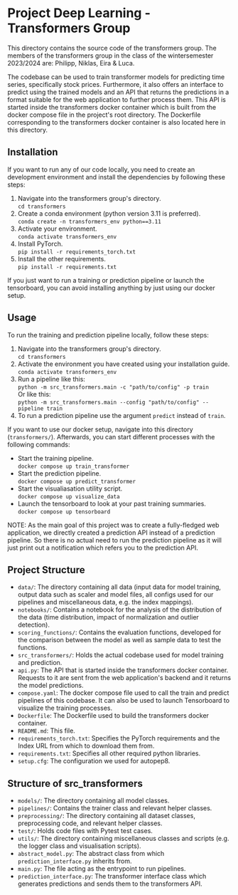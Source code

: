 # Project Deep Learning - Transformers Group

This directory contains the source code of the transformers group. The members of the transformers group in the class of the wintersemester 2023/2024 are: Philipp, Niklas, Eira & Luca.

The codebase can be used to train transformer models for predicting time series, specifically stock prices. Furthermore, it also offers an interface to predict using the trained models and an API that returns the predictions in a format suitable for the web application to further process them. This API is started inside the transformers docker container which is built from the docker compose file in the project's root directory. The Dockerfile corresponding to the transformers docker container is also located here in this directory.

## Installation

If you want to run any of our code locally, you need to create an development environment and install the dependencies by following these steps:

1. Navigate into the transformers group's directory.
<br>`cd transformers`
2. Create a conda environment (python version 3.11 is preferred).
<br>`conda create -n transformers_env python==3.11`
3. Activate your environment.
<br>`conda activate transformers_env`
4. Install PyTorch.
<br>`pip install -r requirements_torch.txt`
5. Install the other requirements.
<br>`pip install -r requirements.txt`

If you just want to run a training or prediction pipeline or launch the tensorboard, you can avoid installing anything by just using our docker setup.

## Usage

To run the training and prediction pipeline locally, follow these steps:

1. Navigate into the transformers group's directory.
<br>`cd transformers`
2. Activate the environment you have created using your installation guide.
<br>`conda activate transformers_env`
3. Run a pipeline like this:
<br>`python -m src_transformers.main -c "path/to/config" -p train`
<br>Or like this:
<br>`python -m src_transformers.main --config "path/to/config" --pipeline train`
4. To run a prediction pipeline use the argument `predict` instead of `train`.

If you want to use our docker setup, navigate into this directory (`transformers/`). Afterwards, you can start different processes with the following commands:

- Start the training pipeline.
<br>`docker compose up train_transformer`
- Start the prediction pipeline.
<br>`docker compose up predict_transformer`
- Start the visualiasation utility script.
<br>`docker compose up visualize_data`
- Launch the tensorboard to look at your past training summaries.
<br>`docker compose up tensorboard`

NOTE: As the main goal of this project was to create a fully-fledged web application, we directly created a prediction API instead of a prediction pipeline. So there is no actual need to run the prediction pipeline as it will just print out a notification which refers you to the prediction API.

## Project Structure

- `data/`: The directory containing all data (input data for model training, output data such as scaler and model files, all configs used for our pipelines and miscellaneous data, e.g. the index mappings).
- `notebooks/`: Contains a notebook for the analysis of the distribution of the data (time distribution, impact of normalization and outlier detection).
- `scoring_functions/`: Contains the evaluation functions, developed for the comparison between the model as well as sample data to test the functions.
- `src_transformers/`: Holds the actual codebase used for model training and prediction.
- `api.py`: The API that is started inside the transformers docker container. Requests to it are sent from the web application's backend and it returns the model predictions.
- `compose.yaml`: The docker compose file used to call the train and predict pipelines of this codebase. It can also be used to launch Tensorboard to visualize the training processes.
- `Dockerfile`: The Dockerfile used to build the transformers docker container.
- `README.md`: This file.
- `requirements_torch.txt`: Specifies the PyTorch requirements and the Index URL from which to download them from.
- `requirements.txt`: Specifies all other required python libraries.
- `setup.cfg`: The configuration we used for autopep8.

## Structure of src_transformers

- `models/`: The directory containing all model classes.
- `pipelines/`: Contains the trainer class and relevant helper classes.
- `preprocessing/`: The directory containing all dataset classes, preprocessing code, and relevant helper classes.
- `test/`: Holds code files with Pytest test cases.
- `utils/`: The directory containing miscellaneous classes and scripts (e.g. the logger class and visualisation scripts).
- `abstract_model.py`: The abstract class from which `prediction_interface.py` inherits from.
- `main.py`: The file acting as the entrypoint to run pipelines.
- `prediction_interface.py`: The transformer interface class which generates predictions and sends them to the transformers API.
